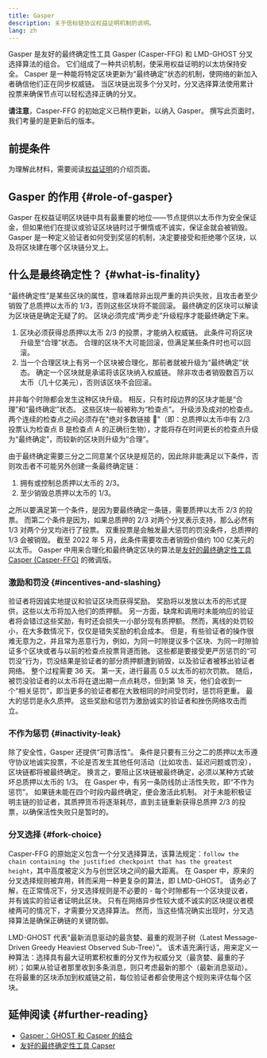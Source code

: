 ```yaml
---
title: Gasper
description: 关于信标链协议权益证明机制的说明。
lang: zh
---
```


Gasper 是友好的最终确定性工具 Gasper (Casper-FFG) 和 LMD-GHOST 分叉选择算法的组合。 它们组成了一种共识机制，使采用权益证明的以太坊保持安全。 Casper 是一种能将特定区块更新为“最终确定”状态的机制，使网络的新加入者确信他们正在同步权威链。 当区块链出现多个分叉时，分叉选择算法使用累计投票来确保节点可以轻松选择正确的分叉。

**请注意**，Casper-FFG 的初始定义已稍作更新，以纳入 Gasper。 撰写此页面时，我们考量的是更新后的版本。

## 前提条件

为理解此材料，需要阅读[权益证明](/developers/docs/consensus-mechanisms/pos/)的介绍页面。

## Gasper 的作用 {#role-of-gasper}

Gasper 在权益证明区块链中具有最重要的地位——节点提供以太币作为安全保证金，但如果他们在提议或验证区块链时过于懒惰或不诚实，保证金就会被销毁。 Gasper 是一种定义验证者如何受到奖惩的机制，决定要接受和拒绝哪个区块，以及将区块建在哪个区块链分叉上。

## 什么是最终确定性？ {#what-is-finality}

“最终确定性”是某些区块的属性，意味着除非出现严重的共识失败，且攻击者至少销毁了总质押以太币的 1/3，否则这些区块将不能回滚。 最终确定的区块可以解读为区块链是确定无疑了的。 区块必须完成“两步走”升级程序才能最终确定下来。

1. 区块必须获得总质押以太币 2/3 的投票，才能纳入权威链。 此条件可将区块升级至“合理”状态。 合理的区块不大可能回滚，但满足某些条件时也可以回滚。
2. 当一个合理区块上有另一个区块被合理化，那前者就被升级为“最终确定”状态。 确定一个区块就是承诺将该区块纳入权威链。 除非攻击者销毁数百万以太币（几十亿美元），否则该区块不会回滚。

并非每个时隙都会发生这种区块升级。 相反，只有时段边界的区块才能是“合理”和“最终确定”状态。 这些区块一般被称为“检查点”。 升级涉及成对的检查点。 两个连续的检查点之间必须存在"绝对多数链接 🔗"（即：总质押以太币中有 2/3 投票认为检查点 B 是检查点 A 的正确衍生物），才能将存在时间更长的检查点升级为“最终确定”，而较新的区块则升级为“合理”。

由于最终确定需要三分之二同意某个区块是规范的，因此除非能满足以下条件，否则攻击者不可能另外创建一条最终确定链：

1. 拥有或控制总质押以太币的 2/3。
2. 至少销毁总质押以太币的 1/3。

之所以要满足第一个条件，是因为要最终确定一条链，需要质押以太币 2/3 的投票。 而第二个条件是因为，如果总质押的 2/3 对两个分叉表示支持，那么必然有 1/3 对两个分叉均进行了投票。 双重投票是会触发最大惩罚的罚没条件，总质押的 1/3 会被销毁。 截至 2022 年 5 月，此条件需要攻击者销毁价值约 100 亿美元的以太币。 Gasper 中用来合理化和最终确定区块的算法是[友好的最终确定性工具 Casper (Casper-FFG)](https://arxiv.org/pdf/1710.09437.pdf) 的微调版。

### 激励和罚没 {#incentives-and-slashing}

验证者将因诚实地提议和验证区块而获得奖励。 奖励将以发放以太币的形式提供，这些以太币将加入他们的质押额。 另一方面，缺席和调用时未能响应的验证者将会错过这些奖励，有时还会损失一小部分现有质押额。 然而，离线的处罚较小，在大多数情况下，仅仅是错失奖励的机会成本。 但是，有些验证者的操作很难无意为之，并且常为恶意行为，例如，为同一时隙提议多个区块、为同一时隙验证多个区块或者与以前的检查点投票背道而驰。 这些都是要接受更严厉惩罚的“可罚没”行为，罚没结果是验证者的部分质押额遭到销毁，以及验证者被移出验证者网络。 整个过程需要 36 天。 第一天，进行最高 0.5 以太币的初次罚款。 随后，被罚没验证者的以太币将在退出期一点点耗尽，但到第 18 天，他们会收到一个“相关惩罚”，即当更多的验证者都在大致相同的时间受罚时，惩罚将更重。 最大的惩罚是永久质押。 这些奖励和惩罚为激励诚实的验证者和挫伤网络攻击而立。

### 不作为惩罚 {#inactivity-leak}

除了安全性，Gasper 还提供“可靠活性”。 条件是只要有三分之二的质押以太币遵守协议地诚实投票，不论是否发生其他任何活动（比如攻击、延迟问题或罚没），区块链都将被最终确定。 换言之，要阻止区块链被最终确定，必须以某种方式破坏总质押以太币的 1/3。 在 Gasper 中，有另一条防线防止活性失败，即“不作为惩罚”。 如果链未能在四个时段内最终确定，便会激活此机制。 对于未能积极证明主链的验证者，其质押货币将逐渐耗尽，直到主链重新获得总质押 2/3 的投票，以确保活性失败只是暂时的。

### 分叉选择 {#fork-choice}

Casper-FFG 的原始定义包含一个分叉选择算法，该算法规定：`follow the chain containing the justified checkpoint that has the greatest height`，其中高度被定义为与创世区块之间的最大距离。 在 Gasper 中，原来的分叉选择规则被弃用，转而采用一种更复杂的算法，即 LMD-GHOST。 请务必了解，在正常情况下，分叉选择规则是不必要的 - 每个时隙都有一个区块提议者，并有诚实的验证者证明此区块。 只有在网络异步性较大或不诚实的区块提议者模棱两可的情况下，才需要分叉选择算法。 然而，当这些情况确实出现时，分叉选择算法是确保正确链的关键防御。

LMD-GHOST 代表“最新消息驱动的最贪婪、最重的观测子树（Latest Message-Driven Greedy Heaviest Observed Sub-Tree）”。 该术语充满行话，用来定义一种算法：选择具有最大证明累积权重的分叉作为权威分叉（最贪婪、最重的子树）；如果从验证者那里收到多条消息，则只考虑最新的那个（最新消息驱动）。 在将最重的区块添加到权威链之前，每位验证者都会使用这个规则来评估每个区块。

## 延伸阅读 {#further-reading}

- [Gasper：GHOST 和 Casper 的结合](https://arxiv.org/pdf/2003.03052.pdf)
- [友好的最终确定性工具 Capser](https://arxiv.org/pdf/1710.09437.pdf)
